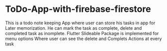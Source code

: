 # ToDo-App-with-firebase-firestore
This is a todo note keeping App where user can store his tasks in app for Later memorization.
He can mark the task as complete, delete and completed task as inomplete.
Flutter Slideable Package is implemented for menu options Where user can see the delete and Complets Actions at every task
